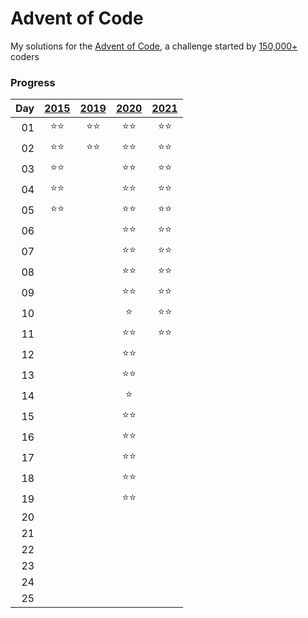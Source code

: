 # Advent of Code

My solutions for the [Advent of Code](https://adventofcode.com), a challenge started by [150,000+](https://adventofcode.com/2021/stats) coders

### Progress
|Day|[2015](https://adventofcode.com/2015)|[2019](https://adventofcode.com/2019)|[2020](https://adventofcode.com/2020)|[2021](https://adventofcode.com/2021)|
|--:| :---: | :---: | :---: | :---: |
01|:star::star:|:star::star:|:star::star:|:star::star:
02|:star::star:|:star::star:|:star::star:|:star::star:
03|:star::star:||:star::star:|:star::star:
04|:star::star:||:star::star:|:star::star:
05|:star::star:||:star::star:|:star::star:
06|||:star::star:|:star::star:
07|||:star::star:|:star::star:
08|||:star::star:|:star::star:
09|||:star::star:|:star::star:
10|||:star:|:star::star:
11|||:star::star:|:star::star:
12|||:star::star:|
13|||:star::star:|
14|||:star:|
15|||:star::star:|
16|||:star::star:|
17|||:star::star:|
18|||:star::star:|
19|||:star::star:|
20||||
21||||
22||||
23||||
24||||
25||||
